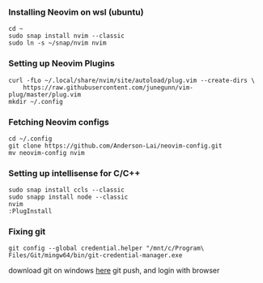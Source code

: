 ### Installing Neovim on wsl (ubuntu)
```
cd ~
sudo snap install nvim --classic
sudo ln -s ~/snap/nvim nvim
```

### Setting up Neovim Plugins
```
curl -fLo ~/.local/share/nvim/site/autoload/plug.vim --create-dirs \
    https://raw.githubusercontent.com/junegunn/vim-plug/master/plug.vim
mkdir ~/.config
```

### Fetching Neovim configs
```
cd ~/.config
git clone https://github.com/Anderson-Lai/neovim-config.git
mv neovim-config nvim
```

### Setting up intellisense for C/C++
```
sudo snap install ccls --classic
sudo snapp install node --classic
nvim
:PlugInstall
```

### Fixing git
```
git config --global credential.helper "/mnt/c/Program\ Files/Git/mingw64/bin/git-credential-manager.exe
```
download git on windows [here](https://git-scm.com/download/win)
git push, and login with browser
